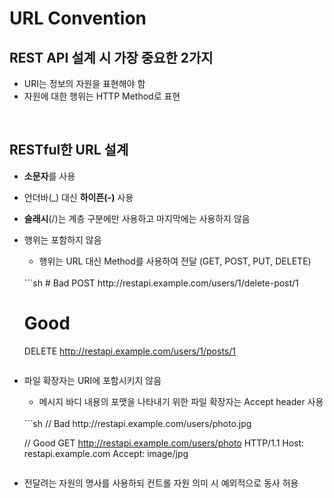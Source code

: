 # **URL Convention**

## **REST API 설계 시 가장 중요한 2가지**
- URI는 정보의 자원을 표현해야 함
- 자원에 대한 행위는 HTTP Method로 표현

<br>

## **RESTful한 URL 설계**
- **소문자**를 사용
- 언더바(_) 대신 **하이픈(-)** 사용
- **슬래시**(/)는 계층 구분에만 사용하고 마지막에는 사용하지 않음
- 행위는 포함하지 않음
  - 행위는 URL 대신 Method를 사용하여 전달 (GET, POST, PUT, DELETE)
  <br>
  ```sh
  # Bad
  POST http://restapi.example.com/users/1/delete-post/1

  # Good
  DELETE http://restapi.example.com/users/1/posts/1
  ```
- 파일 확장자는 URI에 포함시키지 않음
  - 메시지 바디 내용의 포맷을 나타내기 위한 파일 확장자는 Accept header 사용
  <br>
  ```sh
  // Bad
  http://restapi.example.com/users/photo.jpg

  // Good
  GET http://restapi.example.com/users/photo
  HTTP/1.1 Host: restapi.example.com Accept: image/jpg
  ```
- 전달려는 자원의 명사를 사용하되 컨트롤 자원 의미 시 예외적으로 동사 허용
